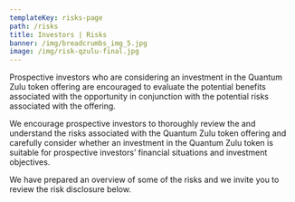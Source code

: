 ```yaml
---
templateKey: risks-page
path: /risks
title: Investors | Risks
banner: /img/breadcrumbs_img_5.jpg
image: /img/risk-qzulu-final.jpg
---
```

Prospective investors who are considering an investment in the Quantum Zulu token offering are encouraged to evaluate the potential benefits associated with the opportunity in conjunction with the potential risks associated with the offering.

We encourage prospective investors to thoroughly review the and understand the risks associated with the Quantum Zulu token offering and carefully consider whether an investment in the Quantum Zulu token is suitable for prospective investors’ financial situations and investment objectives.

We have prepared an overview of some of the risks and we invite you to review the risk disclosure below.